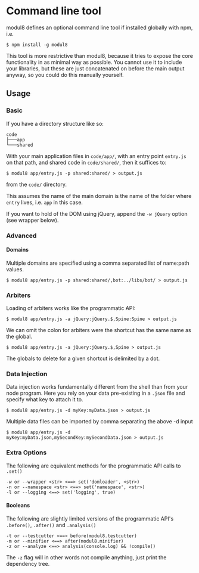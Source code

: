 # Command line tool

modul8 defines an optional command line tool if installed globally with npm, i.e.

    $ npm install -g modul8

This tool is more restrictive than modul8, because it tries to expose the core functionality in as minimal way as possible.
You cannot use it to include your libraries, but these are just concatenated on before the main output anyway, so you could do this manually yourself.

## Usage

### Basic
If you have a directory structure like so:

    code
    ├───app
    └───shared

With your main application files in `code/app/`, with an entry point `entry.js` on that path, and shared code in `code/shared/`,
then it suffices to:

    $ modul8 app/entry.js -p shared:shared/ > output.js

from the `code/` directory.

This assumes the name of the main domain is the name of the folder where `entry` lives, i.e. `app` in this case.

If you want to hold of the DOM using jQuery, append the `-w jQuery` option (see wrapper below).

### Advanced

#### Domains
Multiple domains are specified using a comma separated list of name:path values.

    $ modul8 app/entry.js -p shared:shared/,bot:../libs/bot/ > output.js

### Arbiters
Loading of arbiters works like the programmatic API:

    $ modul8 app/entry.js -a jQuery:jQuery.$,Spine:Spine > output.js

We can omit the colon for arbiters were the shortcut has the same name as the global.

    $ modul8 app/entry.js -a jQuery:jQuery.$,Spine > output.js

The globals to delete for a given shortcut is delimited by a dot.

### Data Injection
Data injection works fundamentally different from the shell than from your node program. Here you rely on your data pre-existing in a `.json` file and specify what key to attach it to.

    $ modul8 app/entry.js -d myKey:myData.json > output.js

Multiple data files can be imported by comma separating the above -d input

    $ modul8 app/entry.js -d myKey:myData.json,mySecondKey:mySecondData.json > output.js


### Extra Options
The following are equivalent methods for the programmatic API calls to `.set()`

    -w or --wrapper <str> <==> set('domloader', <str>)
    -n or --namespace <str> <==> set('namespace', <str>)
    -l or --logging <==> set('logging', true)

#### Booleans
The following are slightly limited versions of the programmatic API's `.before()`, `.after()` and `.analysis()`

    -t or --testcutter <==> before(modul8.testcutter)
    -m or --minifier <==> after(modul8.minifier)
    -z or --analyze <==> analysis(console.log) && !compile()

The `-z` flag will in other words not compile anything, just print the dependency tree.
